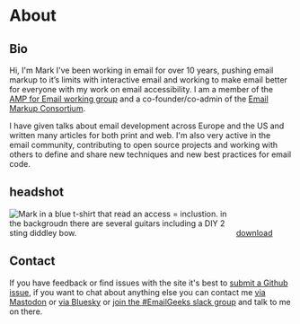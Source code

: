 # About

## Bio
Hi, I'm Mark I've been working in email for over 10 years, pushing email markup to it’s limits with interactive email and working to make email better for everyone with my work on email accessibility. I am a member of the [AMP for Email working group](https://amp.dev/community/working-groups/amp4email) and a co-founder/co-admin of the [Email Markup Consortium](https://emailmarkup.org).

I have given talks about email development across Europe and the US and written many articles for both print and web. I'm also very active in the email community, contributing to open source projects and working with others to define and share new techniques and new best practices for email code. 


## headshot
<img src="https://www.goodemailcode.com/assets/mark/a11y-t-shirt.jpg" alt="Mark in a blue t-shirt that read an access = inclustion.  in the backgroudn there are several guitars including a DIY 2 sting diddley bow." style="max-width:400px">
<a href="https://www.goodemailcode.com/assets/mark/a11y-t-shirt.jpg" download>download</a>

## Contact
If you have feedback or find issues with the site it's best to [submit a Github issue](https://github.com/M-J-Robbins/email-code/issues), if you want to chat about anything else you can contact me [via Mastodon](https://mastodon.social/@M_J_Robbins) or [via Bluesky](https://bsky.app/profile/goodemailcode.com) or [join the #EmailGeeks slack group](https://email.geeks.chat/) and talk to me on there.